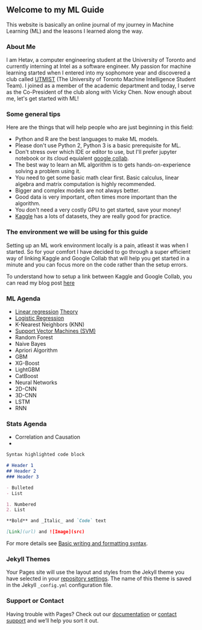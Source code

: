 ## Welcome to my ML Guide

This website is basically an online journal of my journey in Machine Learning (ML) and the leasons I learned along the way.

### About Me

I am Hetav, a computer engineering student at the University of Toronto and currently interning at Intel as a software engineer. My passion for machine learning started when I entered into my sophomore year and discovered a club called [UTMIST](https://utmist.gitlab.io/) (The University of Toronto Machine Intelligence Student Team). I joined as a member of the academic department and today, I serve as the Co-President of the club along with Vicky Chen. Now enough about me, let's get started with ML!

### Some general tips

Here are the things that will help people who are just beginning in this field:
- Python and R are the best languages to make ML models.
- Please don't use Python 2, Python 3 is a basic prerequisite for ML.
- Don't stress over which IDE or editor to use, but I'll prefer jupyter notebook or its cloud equialent [google collab](https://colab.research.google.com/).
- The best way to learn an ML algorithm is to gets hands-on-experience solving a problem using it.
- You need to get some basic math clear first. Basic calculus, linear algebra and matrix computation is highly recommended.
- Bigger and complex models are not always better.
- Good data is very important, often times more important than the algorithm.
- You don't need a very costly GPU to get started, save your money!
- [Kaggle](https://www.kaggle.com/datasets) has a lots of datasets, they are really good for practice.

### The environment we will be using for this guide

Setting up an ML work environment locally is a pain, atleast it was when I started. So for your comfort I have decided to go through a super efficient way of linking Kaggle and Google Collab that will help you get started in a minute and you can focus more on the code rather than the setup errors.

To understand how to setup a link between Kaggle and Google Collab, you can read my blog post [here](https://medium.com/@pandyahetav1/the-simplest-way-to-link-kaggle-dataset-to-a-google-colab-notebook-fc262ec019b3)

### ML Agenda

- [Linear regression](https://colab.research.google.com/drive/1FhScOv9y-2wuq3kZT9BY7c36wwIGIChY?usp=sharing) [Theory](https://github.com/pandyah5/Demistifying_ML/blob/main/linear_reg.md)
- [Logistic Regression](https://colab.research.google.com/drive/1EovtD5zRiTGWgspqJQDDcr676PUKFkU6?usp=sharing)
- K-Nearest Neighbors (KNN)
- [Support Vector Machines (SVM)](https://colab.research.google.com/drive/1Rg2hpJ1fFFbgdcFMRNErQ2S9gF2-_vBB?usp=sharing)
- Random Forest
- Naive Bayes
- Apriori Algorithm
- GBM
- XG-Boost
- LightGBM
- CatBoost
- Neural Networks
- 2D-CNN
- 3D-CNN
- LSTM
- RNN

### Stats Agenda

- Correlation and Causation
- 


```markdown
Syntax highlighted code block

# Header 1
## Header 2
### Header 3

- Bulleted
- List

1. Numbered
2. List

**Bold** and _Italic_ and `Code` text

[Link](url) and ![Image](src)
```

For more details see [Basic writing and formatting syntax](https://docs.github.com/en/github/writing-on-github/getting-started-with-writing-and-formatting-on-github/basic-writing-and-formatting-syntax).

### Jekyll Themes

Your Pages site will use the layout and styles from the Jekyll theme you have selected in your [repository settings](https://github.com/pandyah5/ML_Info/settings/pages). The name of this theme is saved in the Jekyll `_config.yml` configuration file.

### Support or Contact

Having trouble with Pages? Check out our [documentation](https://docs.github.com/categories/github-pages-basics/) or [contact support](https://support.github.com/contact) and we’ll help you sort it out.
